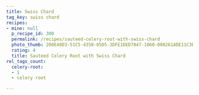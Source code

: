```yaml
---
title: Swiss Chard
tag_key: swiss chard
recipes:
- mine: null
  p_recipe_id: 300
  permalink: /recipes/sauteed-celery-root-with-swiss-chard
  photo_thumb: 200E48D3-51C5-4358-85D5-3DFE1DED7847-1060-000261ADE11C3B43.jpg
  rating: 4
  title: Sauteed Celery Root with Swiss Chard
rel_tags_count:
  celery-root:
  - 1
  - celery root

---
```

